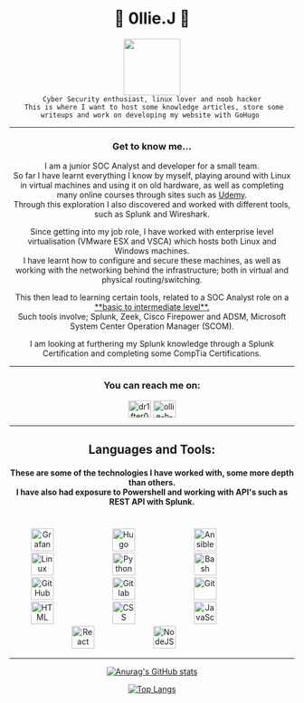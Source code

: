 <h1 align="center"> 👾 0llie.J 👾  </h1>

<div id="header" align="center">
  <img src="https://media.giphy.com/media/jdPMeyv9rn0hZHh8n9/giphy.gif" width="100"/>
</div>

<div align="center"> 
  <code> Cyber Security enthusiast, linux lover and noob hacker </code> 
  <br>
  <code> This is where I want to host some knowledge articles, store some writeups and work on developing my website with GoHugo </code>
</div>

---
 
 <h3 align="center"> Get to know me... </h3>
  <p align="center"> I am a junior SOC Analyst and developer for a small team. <br>
So far I have learnt everything I know by myself, playing around with Linux in virtual machines and using it on old hardware, as well as completing many online courses through sites such as <a href="https://www.udemy.com">Udemy</a>. <br>
Through this exploration I also discovered and worked with different tools, such as Splunk and Wireshark. 
  </p>

<p align="center"> Since getting into my job role, I have worked with enterprise level virtualisation (VMware ESX and VSCA) which hosts both Linux and Windows machines. <br>
I have learnt how to configure and secure these machines, as well as working with the networking behind the infrastructure; both in virtual and physical routing/switching.
</p>
  
<p align="center"> This then lead to learning certain tools, related to a SOC Analyst role on a <u>**basic to intermediate level**.</u> <br>
Such tools involve; Splunk, Zeek, Cisco Firepower and ADSM, Microsoft System Center Operation Manager (SCOM).
</p>

<p align="center"> I am looking at furthering my Splunk knowledge through a Splunk Certification and completing some CompTia Certifications. </p>

  </p>

---

<h3 align="center">You can reach me on:</h3>
<p align="center">
<a href="https://twitter.com/dr1fter0" target="blank"><img align="center" src="https://raw.githubusercontent.com/rahuldkjain/github-profile-readme-generator/master/src/images/icons/Social/twitter.svg" alt="dr1fter0" height="30" width="40" /></a>
<a href="https://linkedin.com/in/ollie-h-538416218" target="blank"><img align="center" src="https://raw.githubusercontent.com/rahuldkjain/github-profile-readme-generator/master/src/images/icons/Social/linked-in-alt.svg" alt="ollie-h-538416218" height="30" width="40" /></a>
</p>
</p>

---
<h2 align="center"> Languages and Tools: </h2>
    <h4 align="center">These are some of the technologies I have worked with, some more depth than others.<br>
    I have also had exposure to Powershell and working with API's such as REST API with Splunk.
    </h4>

#

<p align=center> <img alt="Grafana" width="40px" style="padding-right:100px;" src="https://cdn.jsdelivr.net/gh/devicons/devicon/icons/grafana/grafana-original.svg" /> 
	<img alt="Hugo" width="40px" style="padding-right:100px;" src="https://cdn.jsdelivr.net/gh/devicons/devicon/icons/hugo/hugo-original.svg" /> 
	<img alt="Ansible" width="40px" style="padding-right:100px;" src="https://cdn.jsdelivr.net/gh/devicons/devicon/icons/ansible/ansible-original.svg" /> 
	<img alt="Linux" width="40px" style="padding-right:100px;" src="https://cdn.jsdelivr.net/gh/devicons/devicon/icons/linux/linux-original.svg" /> 
	<img alt="Python" width="40px" style="padding-right:100px;" src="https://cdn.jsdelivr.net/gh/devicons/devicon/icons/python/python-original.svg" /> 
	<img alt="Bash" width="40px" style="padding-right:100px;" src="https://cdn.jsdelivr.net/gh/devicons/devicon/icons/bash/bash-original.svg" /> 
	<img alt="GitHub" width="40px" style="padding-right:100px;" src="https://cdn.jsdelivr.net/gh/devicons/devicon/icons/github/github-original.svg" /> 
	<img alt="Gitlab" width="40px" style="padding-right:100px;" src="https://cdn.jsdelivr.net/gh/devicons/devicon/icons/gitlab/gitlab-original.svg" /> 
	<img alt="Git" width="40px" style="padding-right:100px;" src="https://cdn.jsdelivr.net/gh/devicons/devicon/icons/git/git-original.svg" /> 
	<img alt="HTML" width="40px" style="padding-right:100px;" src="https://cdn.jsdelivr.net/gh/devicons/devicon/icons/html5/html5-plain.svg" /> 
	<img alt="CSS" width="40px" style="padding-right:100px;" src="https://cdn.jsdelivr.net/gh/devicons/devicon/icons/css3/css3-plain.svg" /> 
	<img alt="JavaScript" width="40px" style="padding-right:100px;" src="https://cdn.jsdelivr.net/gh/devicons/devicon/icons/markdown/markdown-original.svg"/> 
	<img alt="React" width="40px" style="padding-right:100px;" src="https://cdn.jsdelivr.net/gh/devicons/devicon/icons/vim/vim-original.svg" /> 
	<img alt="NodeJS" width="40px" style="padding-right:100px;" src="https://cdn.jsdelivr.net/gh/devicons/devicon/icons/microsoftsqlserver/microsoftsqlserver-plain-wordmark.svg" />
</p>

---

<div align="center">

[![Anurag's GitHub stats](https://github-readme-stats.vercel.app/api?username=dr1fter0&show_icons=true&theme=cobalt)](https://github.com/anuraghazra/github-readme-stats)

</div>

<div align="center">

[![Top Langs](https://github-readme-stats.vercel.app/api/top-langs/?username=dr1fter0)](https://github.com/anuraghazra/github-readme-stats)

</div>


